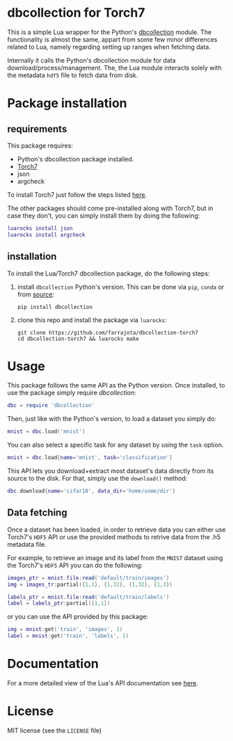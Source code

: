 # dbcollection for Torch7

This is a simple Lua wrapper for the Python's [dbcollection](https://github.com/farrajota/dbcollection) module. The functionality is almost the same, appart from some few minor differences related to Lua, namely regarding setting up ranges when fetching data.

Internally it calls the Python's dbcollection module for data download/process/management. The, the Lua module interacts solely with the metadata `hdf5` file to fetch data from disk.

# Package installation

## requirements

This package requires:

- Python's dbcollection package installed.
- [Torch7](https://github.com/torch/torch7)
- json
- argcheck

To install Torch7 just follow the steps listed [here](http://torch.ch/docs/getting-started.html#_).

The other packages should come pre-installed along with Torch7, but in case they don't, you can simply install them by doing the following:

```lua
luarocks install json
luarocks install argcheck
```

## installation


To install the Lua/Torch7 dbcollection package, do the following steps:

1. install `dbcollection` Python's version. This can be done via `pip`, `conda` or from [source](https://github.com/farrajota/dbcollection#package-installation):

    ```
    pip install dbcollection
    ```

2. clone this repo and install the package via `luarocks`:

    ```
    git clone https://github.com/farrajota/dbcollection-torch7
    cd dbcollection-torch7 && luarocks make
    ```


# Usage

This package follows the same API as the Python version. Once installed, to use the package simply require *dbcollection*:

```lua
dbc = require 'dbcollection'
```

Then, just like with the Python's version, to load a dataset you simply do:

```lua
mnist = dbc.load('mnist')
```

You can also select a specific task for any dataset by using the `task` option.

```lua
mnist = dbc.load{name='mnist', task='classification'}
```

This API lets you download+extract most dataset's data directly from its source to the disk. For that, simply use the `download()` method:

```lua
dbc.download{name='cifar10', data_dir='home/some/dir'}
```

## Data fetching

Once a dataset has been loaded, in order to retrieve data you can either use Torch7's `HDF5` API or use the provided methods to retrive data from the .h5 metadata file.

For example, to retrieve an image and its label from the `MNIST` dataset using the Torch7's `HDF5` API you can do the following:

```lua
images_ptr = mnist.file:read('default/train/images')
img = images_tr:partial({1,1}, {1,32}, {1,32}, {1,3})

labels_ptr = mnist.file:read('default/train/labels')
label = labels_ptr:partial({1,1})
```

or you can use the API provided by this package:

```lua
img = mnist:get('train', 'images', 1)
label = mnist:get('train', 'labels', 1)
```


# Documentation

For a more detailed view of the Lua's API documentation see [here](DOCUMENTATION.md#db.documentation).


# License

MIT license (see the `LICENSE` file)